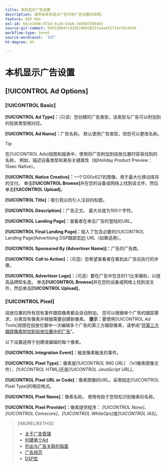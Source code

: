```yaml
---
title: 本机显示广告设置
description: 请参阅本机显示广告可用广告设置的说明。
feature: DSP Ads
exl-id: 64ce1946-072d-4ca9-b3a8-348987580403
source-git-commit: 9d9330847c9356180928337a4a452f35e7024545
workflow-type: tm+mt
source-wordcount: '337'
ht-degree: 0%

---
```


# 本机显示广告设置

## [!UICONTROL Ad Options]

### [!UICONTROL Basic]

**[!UICONTROL Ad Type]：**（只读）您创建的广告类型，该类型与广告可以附加到的投放类型相对应。

**[!UICONTROL Ad Name]：**&#x200B;广告名称。 默认使用广告类型，但您可以更改名称。

>[!TIP]
>
> 在[!UICONTROL Ads]视图和报表中，使用将广告附加到投放位置时容易找到的名称。 例如，描述设备类型和某些关键属性（如Holiday Product Preview： 15sec Native）。

**[!UICONTROL Native Creative]：**&#x200B;一个1200x627的图像，用于最大化移动库存的交付。 单击&#x200B;**[!UICONTROL Browse]**&#x200B;并在您的设备或网络上找到该文件，然后单击&#x200B;**[!UICONTROL Upload]**。

**[!UICONTROL Title]：**&#x200B;吸引观众的引人注目的标题。

**[!UICONTROL Description]：**&#x200B;广告正文。 最大长度为100个字符。

**[!UICONTROL Landing Page]：**&#x200B;查看者在单击广告时登陆的URL。

**[!UICONTROL Final Landing Page]：**&#x200B;插入了包含必要的[!UICONTROL Landing Page]Advertising DSP跟踪宏[的](/help/dsp/campaign-management/macros.md) URL（如果适用）。

**[!UICONTROL Sponsored By (Advertiser Name)]：**&#x200B;广告的广告商。

**[!UICONTROL Call to Action]：**（可选）您希望查看者在看到此广告后执行的步骤。

**[!UICONTROL Advertiser Logo]：**（可选）要在广告中包含的1:1比率徽标，以提高品牌知名度。 单击&#x200B;**[!UICONTROL Browse]**&#x200B;并在您的设备或网络上找到该文件，然后单击&#x200B;**[!UICONTROL Upload]**。

### [!UICONTROL Pixel]

投放位置的所有现有事件跟踪像素都会自动附加。 您可以根据单个广告的跟踪需求，分离现有像素并根据需要创建新像素。 **提示：**&#x200B;要使用[!UICONTROL Ad Tools]视图在投放位置中一次编辑多个广告的第三方跟踪像素，请参阅“[将第三方跟踪像素附加到投放位置中的广告](/help/dsp/campaign-management/ads/ad-pixel-attach-detach.md#attach-pixels-ads)”。

以下设置适用于创建或编辑的每个像素。

**[!UICONTROL Integration Event]：**&#x200B;触发像素触发的事件。

**[!UICONTROL Pixel Type]：**&#x200B;像素是&#x200B;*[!UICONTROL IMG URL]* （1x1像素图像文件）、*[!UICONTROL HTML]*&#x200B;还是&#x200B;*[!UICONTROL JavaScript URL]*。

**[!UICONTROL Pixel URL or Code]：**&#x200B;像素图像的URL，采用指定[!UICONTROL Pixel Type]的相应格式。

**[!UICONTROL Pixel Name]：**&#x200B;像素名称。 使用有助于您轻松识别像素的名称。

**[!UICONTROL Pixel Provider]：**&#x200B;像素提供程序： *[!UICONTROL None]*、*[!UICONTROL Comscore]*、*[!UICONTROL WhiteOps]*&#x200B;或&#x200B;*[!UICONTROL IAS]*。

>[!MORELIKETHIS]
>
>* [关于广告管理](ad-about.md)
>* [创建单个Ad](ad-create.md)
>* [列出与广告关联的版面](/help/dsp/campaign-management/ads/ad-list-placements.md)
>* [广告规范](ad-specs.md)
>* [DSP宏](/help/dsp/campaign-management/macros.md)

